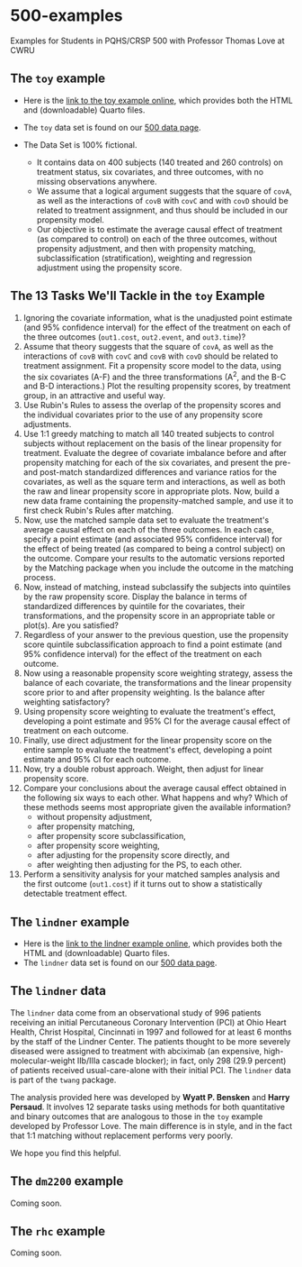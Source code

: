 # 500-examples

Examples for Students in PQHS/CRSP 500 with Professor Thomas Love at CWRU


## The `toy` example

- Here is the [link to the toy example online](https://thomaselove.github.io/500-examples/toy_analysis.html), which provides both the HTML and (downloadable) Quarto files.
- The `toy` data set is found on our [500 data page](https://github.com/THOMASELOVE/500-data/blob/master/data/toy.csv).

- The Data Set is 100% fictional.
    - It contains data on 400 subjects (140 treated and 260 controls) on treatment status, six covariates, and three outcomes, with no missing observations anywhere.
    - We assume that a logical argument suggests that the square of `covA`, as well as the interactions of `covB` with `covC` and with `covD` should be related to treatment assignment, and thus should be included in our propensity model.
    - Our objective is to estimate the average causal effect of treatment (as compared to control) on each of the three outcomes, without propensity adjustment, and then with propensity matching, subclassification (stratification), weighting and regression adjustment using the propensity score.
    
## The 13 Tasks We'll Tackle in the `toy` Example

1.  Ignoring the covariate information, what is the unadjusted point estimate (and 95% confidence interval) for the effect of the     treatment on each of the three outcomes (`out1.cost`, `out2.event`, and `out3.time`)?
2.  Assume that theory suggests that the square of `covA`, as well as the interactions of `covB` with `covC` and `covB` with `covD` should be related to treatment assignment. Fit a propensity score model to the data, using the six covariates (A-F) and the three     transformations (A<sup>2</sup>, and the B-C and B-D interactions.) Plot the resulting propensity scores, by treatment group, in an     attractive and useful way. 
3.  Use Rubin's Rules to assess the overlap of the propensity scores and the individual covariates prior to the use of any propensity score adjustments.
4.  Use 1:1 greedy matching to match all 140 treated subjects to control subjects without replacement on the basis of the linear propensity for treatment. Evaluate the degree of covariate imbalance before and after propensity matching for each of the six covariates, and present the pre- and post-match standardized differences and variance ratios for the covariates, as well as the square term and interactions, as well as both the raw and linear propensity score in appropriate plots. Now, build a new data frame containing the propensity-matched sample, and use it to first check Rubin's Rules after matching.
5.  Now, use the matched sample data set to evaluate the treatment's average causal effect on each of the three outcomes. In each case, specify a point estimate (and associated 95% confidence interval) for the effect of being treated (as compared to being a control     subject) on the outcome. Compare your results to the automatic versions reported by the Matching package when you include the     outcome in the matching process.
6.  Now, instead of matching, instead subclassify the subjects into quintiles by the raw propensity score. Display the balance in terms of standardized differences by quintile for the covariates, their transformations, and the propensity score in an appropriate table or plot(s). Are you satisfied?
7.  Regardless of your answer to the previous question, use the propensity score quintile subclassification approach to find a point estimate (and 95% confidence interval) for the effect of the treatment on each outcome.
8.  Now using a reasonable propensity score weighting strategy, assess the balance of each covariate, the transformations and the linear propensity score prior to and after propensity weighting. Is the balance after weighting satisfactory?
9.  Using propensity score weighting to evaluate the treatment's effect, developing a point estimate and 95% CI for the average causal effect of treatment on each outcome.
10. Finally, use direct adjustment for the linear propensity score on the entire sample to evaluate the treatment's effect, developing a point estimate and 95% CI for each outcome.
11. Now, try a double robust approach. Weight, then adjust for linear propensity score.
12. Compare your conclusions about the average causal effect obtained in the following six ways to each other. What happens and why? Which of these methods seems most appropriate given the available information?
    - without propensity adjustment,
    - after propensity matching,
    - after propensity score subclassification,
    - after propensity score weighting,
    - after adjusting for the propensity score directly, and
    - after weighting then adjusting for the PS, to each other.
13. Perform a sensitivity analysis for your matched samples analysis and the first outcome (`out1.cost`) if it turns out to show a statistically detectable treatment effect.

## The `lindner` example

- Here is the [link to the lindner example online](https://thomaselove.github.io/500-examples/lindner_analysis.html), which provides both the HTML and (downloadable) Quarto files.
- The `lindner` data set is found on our [500 data page](https://github.com/THOMASELOVE/500-data/blob/master/data/lindner.csv).

## The `lindner` data

The `lindner` data come from an observational study of 996 patients receiving an initial Percutaneous Coronary Intervention (PCI) at Ohio Heart Health, Christ Hospital, Cincinnati in 1997 and followed for at least 6 months by the staff of the Lindner Center. The patients thought to be more severely diseased were assigned to treatment with abciximab (an expensive, high-molecular-weight IIb/IIIa cascade blocker); in fact, only 298 (29.9 percent) of patients received usual-care-alone with their initial PCI. The `lindner` data is part of the `twang` package.

The analysis provided here was developed by **Wyatt P. Bensken** and **Harry Persaud**. It involves 12 separate tasks using methods for both quantitative and binary outcomes that are analogous to those in the `toy` example developed by Professor Love. The main difference is in style, and in the fact that 1:1 matching without replacement performs very poorly.

We hope you find this helpful.

## The `dm2200` example

Coming soon.

## The `rhc` example

Coming soon.
